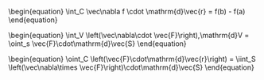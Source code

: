 
\begin{equation}
\int_C \vec\nabla f \cdot \mathrm{d}\vec{r} = f(b) - f(a)
\end{equation}

\begin{equation}
\int_V \left(\vec\nabla\cdot \vec{F}\right)\,\mathrm{d}V = \oint_s \vec{F}\cdot\mathrm{d}\vec{S}
\end{equation}

\begin{equation}
\oint_C \left(\vec{F}\cdot\mathrm{d}\vec{r}\right) = \iint_S \left(\vec\nabla\times \vec{F}\right)\cdot\mathrm{d}\vec{S}
\end{equation}